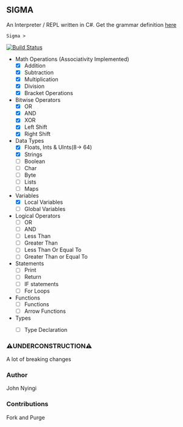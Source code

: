 ## SIGMA
An Interpreter / REPL written in C#. Get the grammar definition [here](./Grammar.md) 

```
Sigma > 
```


[![Build Status](https://travis-ci.com/j0nimost/sigma.svg?branch=main)](https://app.travis-ci.com/j0nimost/sigma)


* Math Operations (Associativity Implemented)
     - [x] Addition
     - [x] Subtraction
     - [x] Multiplication
     - [x] Division
     - [x] Bracket Operations

* Bitwise Operators
     - [x] OR 
     - [x] AND
     - [x] XOR
     - [x] Left Shift
     - [x] Right Shift

* Data Types
     - [x] Floats, Ints & UInts(8-> 64)
     - [x] Strings
     - [ ] Boolean
     - [ ] Char
     - [ ] Byte 
     - [ ] Lists
     - [ ] Maps

* Variables
    - [x] Local Variables
    - [ ] Global Variables

* Logical Operators
     - [ ] OR 
     - [ ] AND
     - [ ] Less Than
     - [ ] Greater Than
     - [ ] Less Than Or Equal To
     - [ ] Greater Than or Equal To

* Statements
    - [ ] Print
    - [ ] Return
    - [ ] IF statements
    - [ ] For Loops

* Functions
    - [ ] Functions
    - [ ] Arrow Functions
* Types
    - [ ] Type Declaration



### ⚠️UNDERCONSTRUCTION⚠️
A lot of breaking changes

### Author
John Nyingi

### Contributions
Fork and Purge
